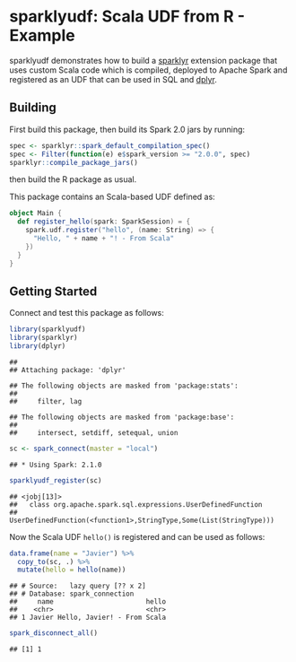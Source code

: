sparklyudf: Scala UDF from R - Example
================

sparklyudf demonstrates how to build a [sparklyr](http://github.com/rstudio/sparklyr) extension package that uses custom Scala code which is compiled, deployed to Apache Spark and registered as an UDF that can be used in SQL and [dplyr](https://github.com/tidyverse/dplyr).

Building
--------

First build this package, then build its Spark 2.0 jars by running:

``` r
spec <- sparklyr::spark_default_compilation_spec()
spec <- Filter(function(e) e$spark_version >= "2.0.0", spec)
sparklyr::compile_package_jars()
```

then build the R package as usual.

This package contains an Scala-based UDF defined as:

``` scala
object Main {
  def register_hello(spark: SparkSession) = {
    spark.udf.register("hello", (name: String) => {
      "Hello, " + name + "! - From Scala"
    })
  }
}
```

Getting Started
---------------

Connect and test this package as follows:

``` r
library(sparklyudf)
library(sparklyr)
library(dplyr)
```

    ## 
    ## Attaching package: 'dplyr'

    ## The following objects are masked from 'package:stats':
    ## 
    ##     filter, lag

    ## The following objects are masked from 'package:base':
    ## 
    ##     intersect, setdiff, setequal, union

``` r
sc <- spark_connect(master = "local")
```

    ## * Using Spark: 2.1.0

``` r
sparklyudf_register(sc)
```

    ## <jobj[13]>
    ##   class org.apache.spark.sql.expressions.UserDefinedFunction
    ##   UserDefinedFunction(<function1>,StringType,Some(List(StringType)))

Now the Scala UDF `hello()` is registered and can be used as follows:

``` r
data.frame(name = "Javier") %>%
  copy_to(sc, .) %>%
  mutate(hello = hello(name))
```

    ## # Source:   lazy query [?? x 2]
    ## # Database: spark_connection
    ##     name                       hello
    ##    <chr>                       <chr>
    ## 1 Javier Hello, Javier! - From Scala

``` r
spark_disconnect_all()
```

    ## [1] 1
